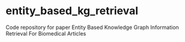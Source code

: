 # entity_based_kg_retrieval
Code repository for paper Entity Based Knowledge Graph Information Retrieval For Biomedical Articles
